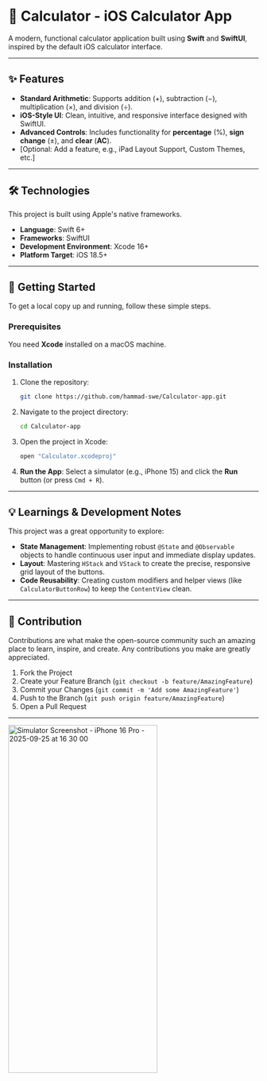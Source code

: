 # 🧮 Calculator - iOS Calculator App

A modern, functional calculator application built using **Swift** and **SwiftUI**, inspired by the default iOS calculator interface.

---

## ✨ Features

* **Standard Arithmetic**: Supports addition ($+$), subtraction ($-$), multiplication ($\times$), and division ($\div$).
* **iOS-Style UI**: Clean, intuitive, and responsive interface designed with SwiftUI.
* **Advanced Controls**: Includes functionality for **percentage** ($\%$), **sign change** ($\pm$), and **clear** (**AC**).
* [Optional: Add a feature, e.g., iPad Layout Support, Custom Themes, etc.]

---

## 🛠️ Technologies

This project is built using Apple's native frameworks.

* **Language**: Swift 6+
* **Frameworks**: SwiftUI
* **Development Environment**: Xcode 16+
* **Platform Target**: iOS 18.5+

---

## 🚀 Getting Started

To get a local copy up and running, follow these simple steps.

### Prerequisites

You need **Xcode** installed on a macOS machine.

### Installation

1.  Clone the repository:
    ```bash
    git clone https://github.com/hammad-swe/Calculator-app.git
    ```
2.  Navigate to the project directory:
    ```bash
    cd Calculator-app
    ```
3.  Open the project in Xcode:
    ```bash
    open "Calculator.xcodeproj"
    ```
4.  **Run the App**: Select a simulator (e.g., iPhone 15) and click the **Run** button (or press `Cmd + R`).

---


## 💡 Learnings & Development Notes

This project was a great opportunity to explore:

* **State Management**: Implementing robust `@State` and `@Observable` objects to handle continuous user input and immediate display updates.
* **Layout**: Mastering `HStack` and `VStack` to create the precise, responsive grid layout of the buttons.
* **Code Reusability**: Creating custom modifiers and helper views (like `CalculatorButtonRow`) to keep the `ContentView` clean.

---

## 🤝 Contribution

Contributions are what make the open-source community such an amazing place to learn, inspire, and create. Any contributions you make are greatly appreciated.

1.  Fork the Project
2.  Create your Feature Branch (`git checkout -b feature/AmazingFeature`)
3.  Commit your Changes (`git commit -m 'Add some AmazingFeature'`)
4.  Push to the Branch (`git push origin feature/AmazingFeature`)
5.  Open a Pull Request

---





<img width="300" height="700" alt="Simulator Screenshot - iPhone 16 Pro - 2025-09-25 at 16 30 00" src="https://github.com/user-attachments/assets/12a9d7f0-04f1-4cfb-807a-27b70ef7c80c" />
